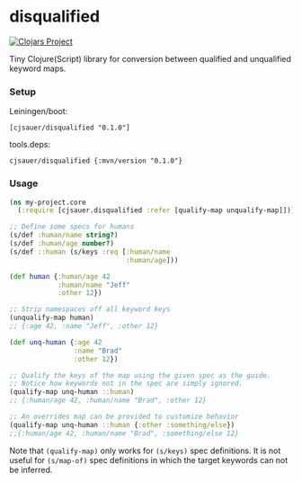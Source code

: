 # disqualified

[![Clojars Project](https://img.shields.io/clojars/v/cjsauer/disqualified.svg)](https://clojars.org/cjsauer/disqualified)

Tiny Clojure(Script) library for conversion between qualified and unqualified
keyword maps.

### Setup

Leiningen/boot:

```
[cjsauer/disqualified "0.1.0"]
```

tools.deps:

```
cjsauer/disqualified {:mvn/version "0.1.0"}
```

### Usage

```Clojure
(ns my-project.core
  (:require [cjsauer.disqualified :refer [qualify-map unqualify-map]]))

;; Define some specs for humans
(s/def :human/name string?)
(s/def :human/age number?)
(s/def ::human (s/keys :req [:human/name
                             :human/age]))

(def human {:human/age 42
            :human/name "Jeff"
            :other 12})

;; Strip namespaces off all keyword keys
(unqualify-map human)
;; {:age 42, :name "Jeff", :other 12}

(def unq-human {:age 42
                :name "Brad"
                :other 12})

;; Qualify the keys of the map using the given spec as the guide.
;; Notice how keywords not in the spec are simply ignored.
(qualify-map unq-human ::human)
;; {:human/age 42, :human/name "Brad", :other 12} 

;; An overrides map can be provided to customize behavior
(qualify-map unq-human ::human {:other :something/else})
;;{:human/age 42, :human/name "Brad", :something/else 12}
```

Note that `(qualify-map)` only works for `(s/keys)` spec definitions. It is not useful
for `(s/map-of)` spec definitions in which the target keywords can not be inferred.

